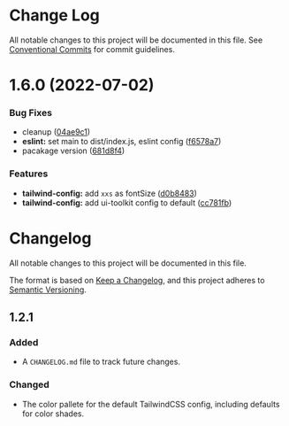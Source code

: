 # Change Log

All notable changes to this project will be documented in this file.
See [Conventional Commits](https://conventionalcommits.org) for commit guidelines.

# 1.6.0 (2022-07-02)


### Bug Fixes

* cleanup ([04ae9c1](https://github.com/sundaeswap-finance/frontend-configurations/commit/04ae9c17650cfef9c9138b5914edced1f281387e))
* **eslint:** set main to dist/index.js, eslint config ([f6578a7](https://github.com/sundaeswap-finance/frontend-configurations/commit/f6578a70de716375055823a9a13aac07db430e3a))
* pacakage version ([681d8f4](https://github.com/sundaeswap-finance/frontend-configurations/commit/681d8f469ca86c1fe53a7df95fa1c1ec53b40d11))


### Features

* **tailwind-config:** add `xxs` as fontSize ([d0b8483](https://github.com/sundaeswap-finance/frontend-configurations/commit/d0b84839bdc131848aa45d1120cf092362d16906))
* **tailwind-config:** add ui-toolkit config to default ([cc781fb](https://github.com/sundaeswap-finance/frontend-configurations/commit/cc781fb0347caf8513ce075590c91cc8d7babaf1))





# Changelog
All notable changes to this project will be documented in this file.

The format is based on [Keep a Changelog](https://keepachangelog.com/en/1.0.0/), and this project adheres to [Semantic Versioning](https://semver.org/spec/v2.0.0.html).

## 1.2.1

### Added
- A `CHANGELOG.md` file to track future changes.

### Changed
- The color pallete for the default TailwindCSS config, including defaults for color shades.
